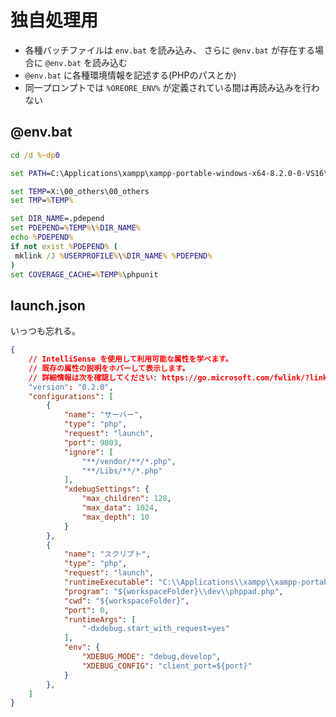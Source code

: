 # 独自処理用

* 各種バッチファイルは `env.bat` を読み込み、 さらに `@env.bat` が存在する場合に `@env.bat` を読み込む
* `@env.bat` に各種環境情報を記述する(PHPのパスとか)
* 同一プロンプトでは `%OREORE_ENV%` が定義されている間は再読み込みを行わない

## @env.bat

```bat
cd /d %~dp0

set PATH=C:\Applications\xampp\xampp-portable-windows-x64-8.2.0-0-VS16\xampp\php;%PATH%

set TEMP=X:\00_others\00_others
set TMP=%TEMP%

set DIR_NAME=.pdepend
set PDEPEND=%TEMP%\%DIR_NAME%
echo %PDEPEND%
if not exist %PDEPEND% (
 mklink /J %USERPROFILE%\%DIR_NAME% %PDEPEND%
)
set COVERAGE_CACHE=%TEMP%\phpunit
```

## launch.json

いっつも忘れる。

```json
{
	// IntelliSense を使用して利用可能な属性を学べます。
	// 既存の属性の説明をホバーして表示します。
	// 詳細情報は次を確認してください: https://go.microsoft.com/fwlink/?linkid=830387
	"version": "0.2.0",
	"configurations": [
		{
			"name": "サーバー",
			"type": "php",
			"request": "launch",
			"port": 9003,
			"ignore": [
				"**/vendor/**/*.php",
				"**/Libs/**/*.php"
			],
			"xdebugSettings": {
				"max_children": 128,
				"max_data": 1024,
				"max_depth": 10
			}
		},
		{
			"name": "スクリプト",
			"type": "php",
			"request": "launch",
			"runtimeExecutable": "C:\\Applications\\xampp\\xampp-portable-windows-x64-8.0.7-0-VS16\\xampp\\php\\php.exe",
			"program": "${workspaceFolder}\\dev\\phppad.php",
			"cwd": "${workspaceFolder}",
			"port": 0,
			"runtimeArgs": [
				"-dxdebug.start_with_request=yes"
			],
			"env": {
				"XDEBUG_MODE": "debug,develop",
				"XDEBUG_CONFIG": "client_port=${port}"
			}
		},
	]
}

```
